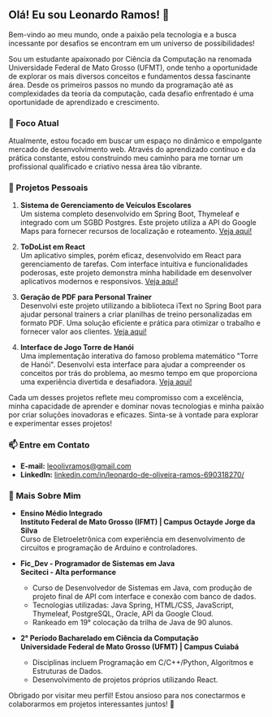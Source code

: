 ## Olá! Eu sou Leonardo Ramos! 👋

Bem-vindo ao meu mundo, onde a paixão pela tecnologia e a busca incessante por desafios se encontram em um universo de possibilidades!

Sou um estudante apaixonado por Ciência da Computação na renomada Universidade Federal de Mato Grosso (UFMT), onde tenho a oportunidade de explorar os mais diversos conceitos e fundamentos dessa fascinante área. Desde os primeiros passos no mundo da programação até as complexidades da teoria da computação, cada desafio enfrentado é uma oportunidade de aprendizado e crescimento.

### 🔭 Foco Atual

Atualmente, estou focado em buscar um espaço no dinâmico e empolgante mercado de desenvolvimento web. Através do aprendizado contínuo e da prática constante, estou construindo meu caminho para me tornar um profissional qualificado e criativo nessa área tão vibrante.

### 🚀 Projetos Pessoais

1. **Sistema de Gerenciamento de Veículos Escolares**  
   Um sistema completo desenvolvido em Spring Boot, Thymeleaf e integrado com um SGBD Postgres. Este projeto utiliza a API do Google Maps para fornecer recursos de localização e roteamento. [Veja aqui!](https://github.com/LE0N4RDOR4M0S/Gestao-Veiculos)

2. **ToDoList em React**  
   Um aplicativo simples, porém eficaz, desenvolvido em React para gerenciamento de tarefas. Com interface intuitiva e funcionalidades poderosas, este projeto demonstra minha habilidade em desenvolver aplicativos modernos e responsivos. [Veja aqui!](https://github.com/LE0N4RDOR4M0S/ToDoList)

3. **Geração de PDF para Personal Trainer**  
   Desenvolvi este projeto utilizando a biblioteca iText no Spring Boot para ajudar personal trainers a criar planilhas de treino personalizadas em formato PDF. Uma solução eficiente e prática para otimizar o trabalho e fornecer valor aos clientes. [Veja aqui!](https://github.com/LE0N4RDOR4M0S/Gerador-de-PDF)

4. **Interface de Jogo Torre de Hanói**  
   Uma implementação interativa do famoso problema matemático "Torre de Hanói". Desenvolvi esta interface para ajudar a compreender os conceitos por trás do problema, ao mesmo tempo em que proporciona uma experiência divertida e desafiadora. [Veja aqui!](https://github.com/LE0N4RDOR4M0S/Torre-de-Hanoi)

Cada um desses projetos reflete meu compromisso com a excelência, minha capacidade de aprender e dominar novas tecnologias e minha paixão por criar soluções inovadoras e eficazes. Sinta-se à vontade para explorar e experimentar esses projetos!

### 📫 Entre em Contato

- **E-mail:** leoolivramos@gmail.com
- **LinkedIn:** [linkedin.com/in/leonardo-de-oliveira-ramos-690318270/](https://www.linkedin.com/in/leonardo-de-oliveira-ramos-690318270/)

### 🤖 Mais Sobre Mim

- **Ensino Médio Integrado**  
  **Instituto Federal de Mato Grosso (IFMT) | Campus Octayde Jorge da Silva**  
  Curso de Eletroeletrônica com experiência em desenvolvimento de circuitos e programação de Arduino e controladores.

- **Fic_Dev - Programador de Sistemas em Java**  
  **Seciteci - Alta performance**  
  - Curso de Desenvolvedor de Sistemas em Java, com produção de projeto final de API com interface e conexão com banco de dados.
  - Tecnologias utilizadas: Java Spring, HTML/CSS, JavaScript, Thymeleaf, PostgreSQL, Oracle, API da Google Cloud.
  - Rankeado em 19° colocação da trilha de Java de 90 alunos.

- **2° Período Bacharelado em Ciência da Computação**  
  **Universidade Federal de Mato Grosso (UFMT) | Campus Cuiabá**  
  - Disciplinas incluem Programação em C/C++/Python, Algoritmos e Estruturas de Dados.
  - Desenvolvimento de projetos próprios utilizando React.

Obrigado por visitar meu perfil! Estou ansioso para nos conectarmos e colaborarmos em projetos interessantes juntos! 🚀
